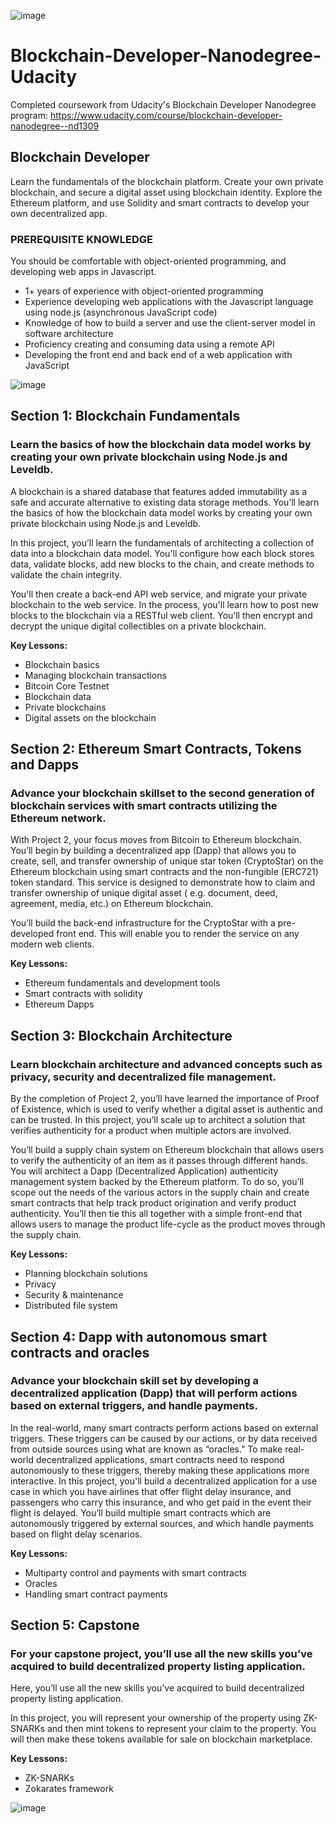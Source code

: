 ![image](https://github.com/BrianHHough/Blockchain-Developer-Nanodegree-Udacity/blob/master/Documentation/Core%20README/Udacity%20Blockchain%20Developer%20Banner.png)

# Blockchain-Developer-Nanodegree-Udacity
Completed coursework from Udacity's Blockchain Developer Nanodegree program: https://www.udacity.com/course/blockchain-developer-nanodegree--nd1309


## Blockchain Developer
Learn the fundamentals of the blockchain platform. Create your own private blockchain, and secure a digital asset using blockchain identity. Explore the Ethereum platform, and use Solidity and smart contracts to develop your own decentralized app.


### PREREQUISITE KNOWLEDGE
You should be comfortable with object-oriented programming, and developing web apps in Javascript.
- 1+ years of experience with object-oriented programming
- Experience developing web applications with the Javascript language using node.js (asynchronous JavaScript code)
- Knowledge of how to build a server and use the client-server model in software architecture
- Proficiency creating and consuming data using a remote API
- Developing the front end and back end of a web application with JavaScript


![image](https://github.com/BrianHHough/Blockchain-Developer-Nanodegree-Udacity/blob/master/Documentation/Core%20README/Nanodegree-Popup.png)


## Section 1: Blockchain Fundamentals
### Learn the basics of how the blockchain data model works by creating your own private blockchain using Node.js and Leveldb.
A blockchain is a shared database that features added immutability as a safe and accurate alternative to
existing data storage methods. You’ll learn the basics of how the blockchain data model works by creating
your own private blockchain using Node.js and Leveldb.

In this project, you’ll learn the fundamentals of architecting a collection of data into a blockchain data model. You'll configure how each block stores data, validate blocks, add new blocks to the chain, and create
methods to validate the chain integrity.

You'll then create a back-end API web service, and migrate your private blockchain to the web service. In the
process, you'll learn how to post new blocks to the blockchain via a RESTful web client. You’ll then encrypt
and decrypt the unique digital collectibles on a private blockchain.

**Key Lessons:**
- Blockchain basics
- Managing blockchain transactions
- Bitcoin Core Testnet
- Blockchain data
- Private blockchains
- Digital assets on the blockchain


## Section 2: Ethereum Smart Contracts, Tokens and Dapps
### Advance your blockchain skillset to the second generation of blockchain services with smart contracts utilizing the Ethereum network.
With Project 2, your focus moves from Bitcoin to Ethereum blockchain. You’ll begin by building a
decentralized app (Dapp) that allows you to create, sell, and transfer ownership of unique star token
(CryptoStar) on the Ethereum blockchain using smart contracts and the non-fungible (ERC721) token
standard. This service is designed to demonstrate how to claim and transfer ownership of unique digital
asset ( e.g. document, deed, agreement, media, etc.) on Ethereum blockchain.

You’ll build the back-end infrastructure for the CryptoStar with a pre-developed front end. This will enable
you to render the service on any modern web clients.

**Key Lessons:**
- Ethereum fundamentals and development tools
- Smart contracts with solidity
- Ethereum Dapps


## Section 3: Blockchain Architecture
### Learn blockchain architecture and advanced concepts such as privacy, security and decentralized file management.
By the completion of Project 2, you’ll have learned the importance of Proof of Existence, which is used to
verify whether a digital asset is authentic and can be trusted. In this project, you’ll scale up to architect a
solution that verifies authenticity for a product when multiple actors are involved.

You’ll build a supply chain system on Ethereum blockchain that allows users to verify the authenticity of an
item as it passes through different hands. You will architect a Dapp (Decentralized Application) authenticity
management system backed by the Ethereum platform. To do so, you’ll scope out the needs of the various
actors in the supply chain and create smart contracts that help track product origination and verify product
authenticity. You’ll then tie this all together with a simple front-end that allows users to manage the product
life-cycle as the product moves through the supply chain.

**Key Lessons:**
- Planning blockchain solutions
- Privacy
- Security & maintenance
- Distributed file system


## Section 4: Dapp with autonomous smart contracts and oracles
### Advance your blockchain skill set by developing a decentralized application (Dapp) that will perform actions based on external triggers, and handle payments.
In the real-world, many smart contracts perform actions based on external triggers. These triggers can be
caused by our actions, or by data received from outside sources using what are known as “oracles.” To make
real-world decentralized applications, smart contracts need to respond autonomously to these triggers,
thereby making these applications more interactive.
In this project, you'll build a decentralized application for a use case in which you have airlines that offer
flight delay insurance, and passengers who carry this insurance, and who get paid in the event their flight is
delayed. You’ll build multiple smart contracts which are autonomously triggered by external sources, and
which handle payments based on flight delay scenarios.

**Key Lessons:**
- Multiparty control and payments with smart contracts
- Oracles
- Handling smart contract payments


## Section 5: Capstone
### For your capstone project, you’ll use all the new skills you’ve acquired to build decentralized property listing application.
Here, you’ll use all the new skills you’ve acquired to build decentralized property listing application.

In this project, you will represent your ownership of the property using ZK-SNARKs and then mint tokens to
represent your claim to the property. You will then make these tokens available for sale on blockchain
marketplace.

**Key Lessons:**
- ZK-SNARKs
- Zokarates framework

![image](https://github.com/BrianHHough/Blockchain-Developer-Nanodegree-Udacity/blob/master/Documentation/Core%20README/Udacity_Banner.png)